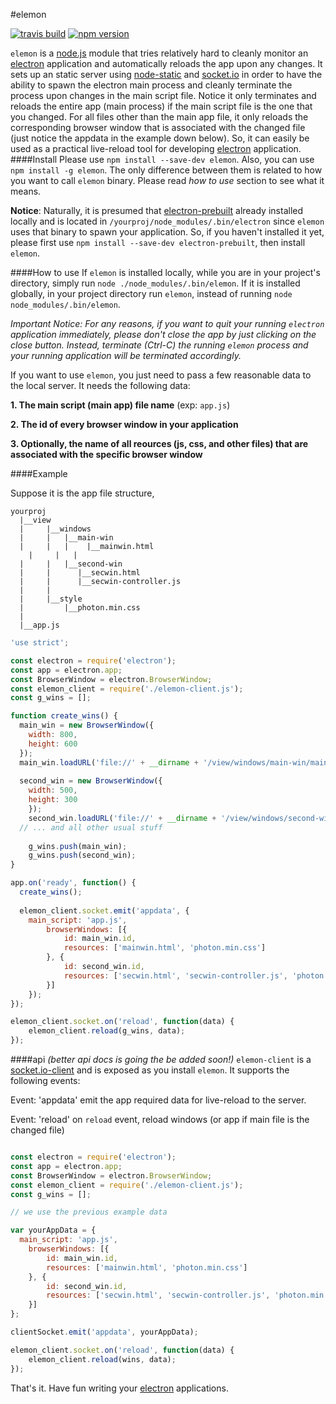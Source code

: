 #elemon

[![travis build][travis-image]][travis-url] [![npm version][npm-image]][npm-url] 

`elemon` is a [node.js](https://nodejs.org) module that tries relatively hard to cleanly monitor an [electron](https://github.com/electron/electron) application and automatically reloads the app upon any changes. It sets up an static server using [node-static](https://github.com/cloudhead/node-static) and [socket.io](https://github.com/socketio/socket.io) in order to have the ability to spawn the electron main process and cleanly terminate the process upon changes in the main script file. Notice it only terminates and reloads the entire app (main process) if the main script file is the one that you changed. For all files other than the main app file, it only reloads the corresponding browser window that is associated with the changed file (just notice the appdata in the example down below). So, it can easily be used as a practical live-reload tool for developing [electron](https://github.com/electron/electron) application.
####Install
Please use `npm install --save-dev elemon`. Also, you can use `npm install -g elemon`. The only difference between them is related to how you want to call `elemon` binary. Please read *how to use* section to see what it means.

**Notice**: Naturally, it is presumed that [electron-prebuilt](https://github.com/electron-userland/electron-prebuilt) already installed locally and is located in `/yourproj/node_modules/.bin/electron` since `elemon` uses that binary to spawn your application. So, if you haven't installed it yet, please first use `npm install --save-dev electron-prebuilt`, then install `elemon`.

####How to use
If `elemon` is installed locally, while you are in your project's directory, simply run `node ./node_modules/.bin/elemon`. If it is installed globally, in your project directory run `elemon`, instead of running `node node_modules/.bin/elemon`.


*Important Notice: For any reasons, if you want to quit your running `electron` application immediately, please don't close the app by just clicking on the close button. Instead, terminate (Ctrl-C) the running `elemon` process and your running application will be terminated accordingly.*

If you want to use `elemon`, you just need to pass a few reasonable data to the local server. It needs the following data:

**1. The main script (main app) file name** (exp: `app.js`)

**2. The id of every browser window in your application**

**3. Optionally, the name of all reources (js, css, and other files) that are associated with the specific browser window**

####Example

Suppose it is the app file structure,

```
yourproj
  |__view
  |     |__windows
  |     |   |__main-win
  |     |   |	 |__mainwin.html
	|     |   |
  |     |   |__second-win
  |     |      |__secwin.html
  |     |      |__secwin-controller.js
  |     |
  |     |__style
  |         |__photon.min.css
  |
  |__app.js

```


```javascript
'use strict';

const electron = require('electron');
const app = electron.app;
const BrowserWindow = electron.BrowserWindow;
const elemon_client = require('./elemon-client.js');
const g_wins = [];

function create_wins() {
  main_win = new BrowserWindow({
    width: 800,
    height: 600
  });
  main_win.loadURL('file://' + __dirname + '/view/windows/main-win/mainwin.html');
  
  second_win = new BrowserWindow({
  	width: 500,
  	height: 300
	});
	second_win.loadURL('file://' + __dirname + '/view/windows/second-win/secwin.html');
  // ... and all other usual stuff
	
	g_wins.push(main_win);
	g_wins.push(second_win);
}

app.on('ready', function() {
  create_wins();
  
  elemon_client.socket.emit('appdata', {
  	main_script: 'app.js',
		browserWindows: [{
			id: main_win.id,
			resources: ['mainwin.html', 'photon.min.css']
		}, {
			id: second_win.id,
			resources: ['secwin.html', 'secwin-controller.js', 'photon.min.css']
		}]
	});
});

elemon_client.socket.on('reload', function(data) {
	elemon_client.reload(g_wins, data);
});
```
####api
*(better api docs is going the be added soon!)*
`elemon-client` is a [socket.io-client](https://github.com/socketio/socket.io-client) and is exposed as you install `elemon`. It supports the following events:

Event: 'appdata'
emit the app required data for live-reload to the server.

Event: 'reload'
on `reload` event, reload windows (or app if main file is the changed file)

```javascript

const electron = require('electron');
const app = electron.app;
const BrowserWindow = electron.BrowserWindow;
const elemon_client = require('./elemon-client.js');
const g_wins = [];

// we use the previous example data

var yourAppData = {
  main_script: 'app.js',
	browserWindows: [{
		id: main_win.id,
		resources: ['mainwin.html', 'photon.min.css']
	}, {
		id: second_win.id,
		resources: ['secwin.html', 'secwin-controller.js', 'photon.min.css']
	}]
};

clientSocket.emit('appdata', yourAppData);

elemon_client.socket.on('reload', function(data) {
	elemon_client.reload(wins, data);
});

```
		
That's it. Have fun writing your [electron](https://github.com/electron/electron) applications.

[travis-image]: https://img.shields.io/travis/mawni/elemon/master.svg
[travis-url]: https://travis-ci.org/mawni/elemon
[npm-image]: https://img.shields.io/npm/v/elemon.svg?maxAge=2592000
[npm-url]: https://npmjs.org/package/elemon
[downloads-image]: https://img.shields.io/npm/dm/elemon.svg?maxAge=2592000
[downloads-url]: https://npmjs.org/package/elemon
